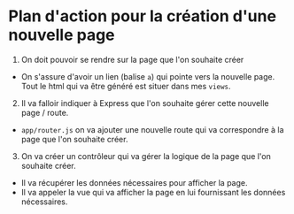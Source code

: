 # Plan d'action pour la création d'une nouvelle page

1. On doit pouvoir se rendre sur la page que l'on souhaite créer

- On s'assure d'avoir un lien (balise `a`) qui pointe vers la nouvelle page. Tout le html qui va être généré est situer dans mes `views`.

2. Il va falloir indiquer à Express que l'on souhaite gérer cette nouvelle page / route.

- `app/router.js` on va ajouter une nouvelle route qui va correspondre à la page que l'on souhaite créer.

3. On va créer un contrôleur qui va gérer la logique de la page que l'on souhaite créer.

- Il va récupérer les données nécessaires pour afficher la page.
- Il va appeler la vue qui va afficher la page en lui fournissant les données nécessaires.
